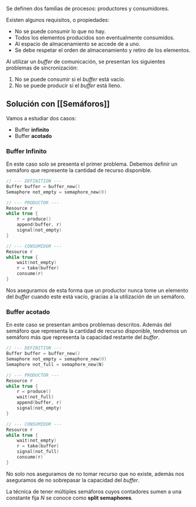 Se definen dos familias de procesos: productores y consumidores.

Existen algunos requisitos, o propiedades:

- No se puede consumir lo que no hay.
- Todos los elementos producidos son eventualmente consumidos.
- Al espacio de almacenamiento se accede de a uno.
- Se debe respetar el orden de almacenamiento y retiro de los elementos.

Al utilizar un *buffer* de comunicación, se presentan los siguientes problemas de sincronización:

1. No se puede consumir si el *buffer* está vacío.
2. No se puede producir si el *buffer* está lleno.

## Solución con [[Semáforos]]

Vamos a estudiar dos casos:

- Buffer **infinito**
- Buffer **acotado**

### Buffer Infinito

En este caso solo se presenta el primer problema. Debemos definir un semáforo que represente la cantidad de recurso disponible.

```C
// --- DEFINITION ---
Buffer buffer = buffer_new()
Semaphore not_empty = semaphore_new(0)
```

```C 
// --- PRODUCTOR ---
Resource r
while true {
	r = produce()
	append(buffer, r)
	signal(not_empty)
}
```

```C
// --- CONSUMIDOR ---
Resource r
while true {
	wait(not_empty)
	r = take(buffer)
	consume(r)
}
```

Nos aseguramos de esta forma que un productor nunca tome un elemento del *buffer* cuando este está vacío, gracias a la utilización de un semáforo.

### Buffer acotado

En este caso se presentan ambos problemas descritos. Además del semáforo que representa la cantidad de recurso disponible, tendremos un semáforo más que representa la capacidad restante del *buffer*.

```C
// --- DEFINITION ---
Buffer buffer = buffer_new()
Semaphore not_empty = semaphore_new(0)
Semaphore not_full = semaphore_new(N)
```

```C 
// --- PRODUCTOR ---
Resource r
while true {
	r = produce()
	wait(not_full)
	append(buffer, r)
	signal(not_empty)
}
```

```C
// --- CONSUMIDOR ---
Resource r
while true {
	wait(not_empty)
	r = take(buffer)
	signal(not_full)
	consume(r)
}
```

No solo nos aseguramos de no tomar recurso que no existe, además nos aseguramos de no sobrepasar la capacidad del *buffer*.

La técnica de tener múltiples semáforos cuyos contadores sumen a una constante fija $N$ se conoce como **split semaphores**.
